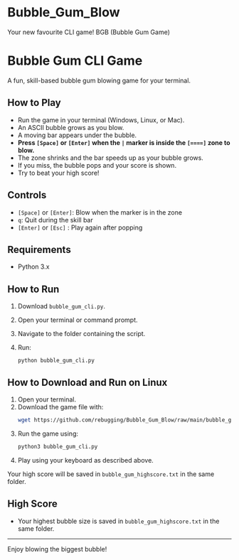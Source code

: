 # Bubble_Gum_Blow
Your new favourite CLI game! BGB (Bubble Gum Game)

# Bubble Gum CLI Game

A fun, skill-based bubble gum blowing game for your terminal.  

## How to Play

- Run the game in your terminal (Windows, Linux, or Mac).
- An ASCII bubble grows as you blow.
- A moving bar appears under the bubble.
- **Press `[Space]` or `[Enter]` when the `|` marker is inside the `[====]` zone to blow.**
- The zone shrinks and the bar speeds up as your bubble grows.
- If you miss, the bubble pops and your score is shown.
- Try to beat your high score!

## Controls

- `[Space]` or `[Enter]`: Blow when the marker is in the zone
- `q`: Quit during the skill bar
- `[Enter]` or `[Esc]` : Play again after popping

## Requirements

- Python 3.x

## How to Run

1. Download `bubble_gum_cli.py`.
2. Open your terminal or command prompt.
3. Navigate to the folder containing the script.
4. Run:

   ```
   python bubble_gum_cli.py
   ```

## How to Download and Run on Linux

1. Open your terminal.
2. Download the game file with:
   ```sh
   wget https://github.com/rebugging/Bubble_Gum_Blow/raw/main/bubble_gum_cli.py
   ```
3. Run the game using:
   ```sh
   python3 bubble_gum_cli.py
   ```
4. Play using your keyboard as described above.

Your high score will be saved in `bubble_gum_highscore.txt` in the same folder.

## High Score

- Your highest bubble size is saved in `bubble_gum_highscore.txt` in the same folder.

---

Enjoy blowing the biggest bubble!
